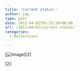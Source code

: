 ```yaml
---
title: 'Current status:'
author: jay
type: post
date: 2011-04-02T05:23:20+00:00
url: /2011/04/02/current-status/
categories:
  - Reflections

---
```

[![Image][1]][2]

[2]:

 [1]: http://sysadminrambles.files.wordpress.com/2011/04/image-scaled10001.jpg?w=300